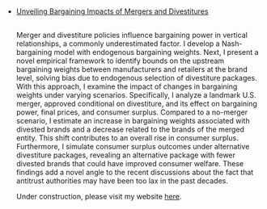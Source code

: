 <html lang="en">
<head>
    <meta charset="UTF-8">
    <meta name="viewport" content="width=device-width, initial-scale=1.0">
</head>
<body>
    <h1> </h1>
    <ul>
        <li>
            <a href="https://yanndelaprez.github.io/JMP_November.pdf" target="_blank">
                Unveiling Bargaining Impacts of Mergers and Divestitures
            </a>
        </li>
        <section>
        <h2> </h2>
        <p>
            Merger and divestiture policies influence bargaining power in vertical relationships, a commonly underestimated factor. 
            I develop a Nash-bargaining model with endogenous bargaining weights. Next, I present a novel empirical framework to identify bounds 
            on the upstream bargaining weights between manufacturers and retailers at the brand level, solving bias due to endogenous selection of 
            divestiture packages. With this approach, I examine the impact of changes in bargaining weights under varying scenarios. Specifically, 
            I analyze a landmark U.S. merger, approved conditional on divestiture, and its effect on bargaining power, final prices, and consumer surplus. 
            Compared to a no-merger scenario, I estimate an increase in bargaining weights associated with divested brands and a decrease related to 
            the brands of the merged entity. This shift contributes to an overall rise in consumer surplus. Furthermore, I simulate consumer surplus outcomes 
            under alternative divestiture packages, revealing an alternative package with fewer divested brands that could have improved consumer welfare. 
            These findings add a novel angle to the recent discussions about the fact that antitrust authorities may have been too lax in the past decades.
        </p> 
    <p>Under construction, please visit my website <a href="https://sites.google.com/view/yanndelaprez/home?authuser=0" target="_blank">here</a>.</p>





